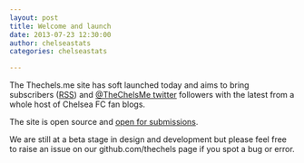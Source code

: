 ```yaml
---
layout: post
title: Welcome and launch
date: 2013-07-23 12:30:00
author: chelseastats
categories: chelseastats

---
```


The Thechels.me site has soft launched today and aims to bring subscribers (<a href="/atom.xml">RSS</a>) and <a href="http://twitter.com/TheChelsMe"> @TheChelsMe twitter</a> followers 
with the latest from a whole host of Chelsea FC fan blogs.

The site is open source and <a href="/help">open for submissions</a>.

We are still at a beta stage in design and development but please feel free to raise an issue on our github.com/thechels page 
if you spot a bug or error.